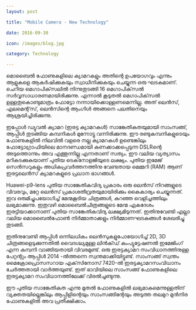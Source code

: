 ```yaml
---
layout: post

title: "Mobile Camera - New Technology"

date: 2016-09-30

icon: /images/blog.jpg

category: Technology

---
```


മൊബൈൽ ഫോണുകളിലെ ക്യാമറകളും അതിന്റെ ഉപയോഗവും എന്നും ആളുകളെ ആകർഷിക്കുകയും സ്വാധീനിക്കുകയും ചെയ്യുന്ന ഒരു ഘടകമാണ്. ചെറിയ മെഗാപിക്‌സലിൽ നിന്നുതുടങ്ങി 16 മെഗാപിക്‌സൽ സർവ്വസാധാരണമായിരിക്കുന്നു. എന്നാൽ കൂടുതൽ മെഗാപിക്‌സൽ ഉള്ളതുകൊണ്ടുമാത്രം ഫോട്ടോ നന്നായിക്കൊള്ളണമെന്നില്ല. അത് ലെൻസ്, എലമെന്റ്‌സ്, ലെൻസിന്റെ ആംഗിൾ അങ്ങനെ പലതിനെയും ആശ്രയിച്ചിരിക്കുന്നു.

ഇപ്പോൾ ഡ്യുവൽ ക്യാമറ (ഇരട്ട ക്യാമറകൾ) സാങ്കേതികതയുമായി സാംസങ്ങ്, ആപ്പിൾ തുടങ്ങിയ കമ്പനികൾ മുന്നോട്ടു വന്നിരിക്കുന്നു. ഈ രണ്ടുകമ്പനികളുടെയും ഫോണുകളിൽ നിലവിൽ വളരെ നല്ല ക്യാമറകൾ ഉണ്ടെങ്കിലും ഫോട്ടോഗ്രാഫിയിലെ മാനദണ്ഡമായി കണക്കാക്കപ്പെടുന്ന DSLRന്റെ അടുത്തൊന്നും അവ എത്തുന്നില്ല എന്നതാണ് സത്യം. ഈ വലിയ വ്യത്യാസം മറികടക്കുകയാണ് പുതിയ ടെക്‌നോളജിയുടെ ലക്ഷ്യം. പുതിയ ഇമേജ് സെൻസറുകളും അധികപ്രവർത്തനത്തിനു വേണ്ടതായ മെമ്മറി (RAM) ആണ് ഇരട്ടലെൻസ് ക്യാമറകളുടെ പ്രധാന ഭാഗങ്ങൾ.

Huawei-p9-lens
പുതിയ സാങ്കേതികവിദ്യ പ്രകാരം ഒരു ലെൻസ് നിറങ്ങളുടെ വിവരവും, മറ്റേ ലെൻസ് പ്രകാശതീവ്രതയുമായിരിക്കും കൈകാര്യം ചെയ്യുന്നത്. ഇവ ഒരുമിച്ചുപയോഗിച്ച് മേന്മകൂടിയ ചിത്രങ്ങൾ, കുറഞ്ഞ വെളിച്ചത്തിലും ലഭ്യമാക്കുന്നു. ഇതുവഴി മൊബൈൽചിത്രങ്ങളുടെ മേന്മ ഏകദേശം ഇരട്ടിയാക്കാനാണ് പുതിയ സാങ്കേതികവിദ്യ ലക്ഷ്യമിടുന്നത്. ഇതിനുവേണ്ടി എല്ലാ വലിയ മൊബൈൽഫോൺ നിർമ്മാതാക്കളും നിർമ്മാണഘടകങ്ങൾ ശേഖരിച്ചു തുടങ്ങി.

ഇതിനുവേണ്ടി ആപ്പിൾ ഒന്നിലധികം ലെൻസുകളുപോയോഗിച്ച് 2D, 3D ചിത്രങ്ങളെടുക്കുന്നതിൽ വൈദഗ്ദ്ധ്യമുള്ള ലിൻക്ഡ് കംപ്യുട്ടേഷണൽ ഇമേജിംഗ് എന്ന കമ്പനി വാങ്ങിയതായി വിവരമുണ്ട്. ഒരു ഇരട്ടക്യാമറ സംവിധാനത്തിനുള്ള പേറ്റന്റും ആപ്പിൾ 2014 -ൽത്തന്നെ സ്വന്തമാക്കിയിട്ടുണ്ട്. സാംസങ്ങ് സ്വന്തം മൈക്രോപ്രൊസസറായ എക്‌സിനോസ് 7420-ൽ ഇരട്ടക്യാമറസംവിധാനം ചേർത്തതായി വാർത്തയുണ്ട്. ഇത് ഭാവിയിലെ സാംസങ്ങ് ഫോണുകളിലെ ഇരട്ടക്യാമറ സംവിധാനത്തിലേക്ക് വിരൽചൂണ്ടുന്നു.

ഈ പുതിയ സാങ്കേതികത എന്നു മുതൽ ഫോണുകളിൽ ലഭ്യമാകുമെന്നുള്ളതിന് വ്യക്തതയില്ലെങ്കിലും ആപ്പിളിന്റെയും സാംസങ്ങിന്റേയും അടുത്ത തലമുറ മുൻനിര ഫോണുകളിൽ അവ പ്രതീക്ഷിക്കാം.
